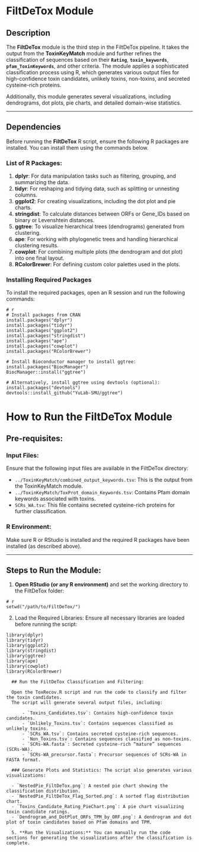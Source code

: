 # **FiltDeTox Module**

## **Description**

The **FiltDeTox** module is the third step in the FiltDeTox pipeline. It takes the output from the **ToxinKeyMatch** module and further refines the classification of sequences based on their **`Rating`**, **`toxin_keywords`**, **`pfam_ToxinKeywords`**, and other criteria. The module applies a sophisticated classification process using R, which generates various output files for high-confidence toxin candidates, unlikely toxins, non-toxins, and secreted cysteine-rich proteins.

Additionally, this module generates several visualizations, including dendrograms, dot plots, pie charts, and detailed domain-wise statistics.

---

## **Dependencies**

Before running the **FiltDeTox** R script, ensure the following R packages are installed. You can install them using the commands below.

### **List of R Packages**:
1. **dplyr**: For data manipulation tasks such as filtering, grouping, and summarizing the data.
2. **tidyr**: For reshaping and tidying data, such as splitting or unnesting columns.
3. **ggplot2**: For creating visualizations, including the dot plot and pie charts.
4. **stringdist**: To calculate distances between ORFs or Gene_IDs based on binary or Levenshtein distances.
5. **ggtree**: To visualize hierarchical trees (dendrograms) generated from clustering.
6. **ape**: For working with phylogenetic trees and handling hierarchical clustering results.
7. **cowplot**: For combining multiple plots (the dendrogram and dot plot) into one final layout.
8. **RColorBrewer**: For defining custom color palettes used in the plots.

### **Installing Required Packages**

To install the required packages, open an R session and run the following commands:

```
# r
# Install packages from CRAN
install.packages("dplyr")
install.packages("tidyr")
install.packages("ggplot2")
install.packages("stringdist")
install.packages("ape")
install.packages("cowplot")
install.packages("RColorBrewer")

# Install Bioconductor manager to install ggtree:
install.packages("BiocManager")
BiocManager::install("ggtree")

# Alternatively, install ggtree using devtools (optional):
install.packages("devtools")
devtools::install_github("YuLab-SMU/ggtree")
```
# How to Run the FiltDeTox Module

## Pre-requisites:

### Input Files:
Ensure that the following input files are available in the FiltDeTox directory:

- `../ToxinKeyMatch/combined_output_keywords.tsv`: This is the output from the ToxinKeyMatch module.
- `../ToxinKeyMatch/ToxProt_domain_Keywords.tsv`: Contains Pfam domain keywords associated with toxins.
- `SCRs_WA.tsv`: This file contains secreted cysteine-rich proteins for further classification.

### R Environment:
Make sure R or RStudio is installed and the required R packages have been installed (as described above).

---

## Steps to Run the Module:

1. **Open RStudio (or any R environment)** and set the working directory to the FiltDeTox folder:

```
# r
setwd("/path/to/FiltDeTox/")
```

2. Load the Required Libraries: Ensure all necessary libraries are loaded before running the script:

```
library(dplyr)
library(tidyr)
library(ggplot2)
library(stringdist)
library(ggtree)
library(ape)
library(cowplot)
library(RColorBrewer)
```
      ## Run the FiltDeTox Classification and Filtering:

      Open the ToxRecov.R script and run the code to classify and filter the toxin candidates.
      The script will generate several output files, including:

          - `Toxins_Candidates.tsv`: Contains high-confidence toxin candidates.
          - `Unlikely_Toxins.tsv`: Contains sequences classified as unlikely toxins.
          - `SCRs_WA.tsv`: Contains secreted cysteine-rich sequences.
          - `Non_Toxins.tsv`: Contains sequences classified as non-toxins.
          - `SCRs-WA.fasta`: Secreted cysteine-rich “mature” sequences (SCRs-WA).
          - `SCRs-WA_precursor.fasta`: Precursor sequences of SCRs-WA in FASTA format.

      ### Generate Plots and Statistics: The script also generates various visualizations:

      - `NestedPie_FiltDeTox.png`: A nested pie chart showing the classification distribution.
      - `NestedPie_FiltDeTox_Flag_Sorted.png`: A sorted flag distribution chart.
      - `Toxins_Candidate_Rating_PieChart.png`: A pie chart visualizing toxin candidate ratings.
      - `Dendrogram_and_DotPlot_ORFs_TPM_by_ORF.png`: A dendrogram and dot plot of toxin candidates based on Pfam domains and TPM.

      5. **Run the Visualizations:** You can manually run the code sections for generating the visualizations after the classification is complete.


